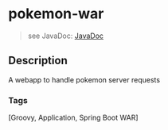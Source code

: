 # pokemon-war
> see JavaDoc: [JavaDoc](docs/javadoc/index.html)

## Description
A webapp to handle pokemon server requests

### Tags
[Groovy, Application, Spring Boot WAR]

